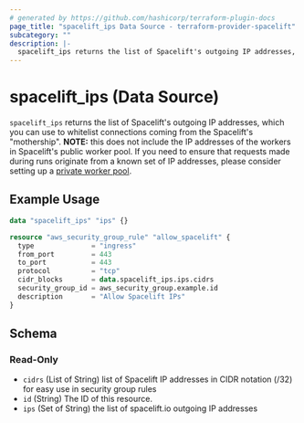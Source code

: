 ```yaml
---
# generated by https://github.com/hashicorp/terraform-plugin-docs
page_title: "spacelift_ips Data Source - terraform-provider-spacelift"
subcategory: ""
description: |-
  spacelift_ips returns the list of Spacelift's outgoing IP addresses, which you can use to whitelist connections coming from the Spacelift's "mothership". NOTE: this does not include the IP addresses of the workers in Spacelift's public worker pool. If you need to ensure that requests made during runs originate from a known set of IP addresses, please consider setting up a private worker pool https://docs.spacelift.io/concepts/worker-pools.
---
```


# spacelift_ips (Data Source)

`spacelift_ips` returns the list of Spacelift's outgoing IP addresses, which you can use to whitelist connections coming from the Spacelift's "mothership". **NOTE:** this does not include the IP addresses of the workers in Spacelift's public worker pool. If you need to ensure that requests made during runs originate from a known set of IP addresses, please consider setting up a [private worker pool](https://docs.spacelift.io/concepts/worker-pools).

## Example Usage

```terraform
data "spacelift_ips" "ips" {}

resource "aws_security_group_rule" "allow_spacelift" {
  type              = "ingress"
  from_port         = 443
  to_port           = 443
  protocol          = "tcp"
  cidr_blocks       = data.spacelift_ips.ips.cidrs
  security_group_id = aws_security_group.example.id
  description       = "Allow Spacelift IPs"
}
```

<!-- schema generated by tfplugindocs -->
## Schema

### Read-Only

- `cidrs` (List of String) list of Spacelift IP addresses in CIDR notation (/32) for easy use in security group rules
- `id` (String) The ID of this resource.
- `ips` (Set of String) the list of spacelift.io outgoing IP addresses

